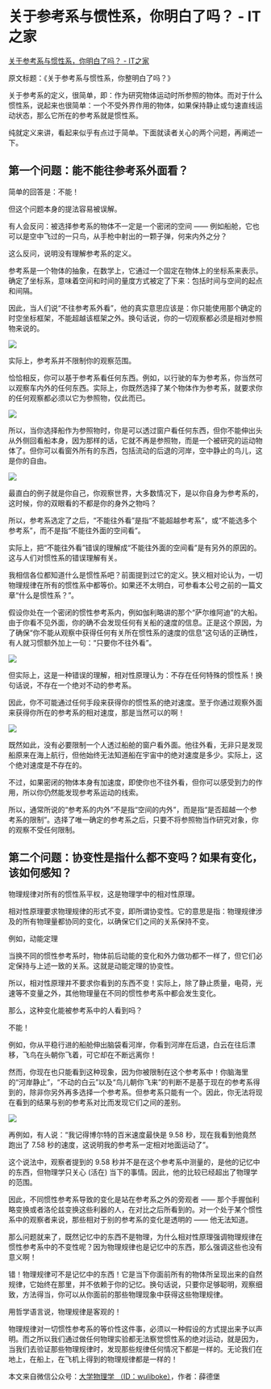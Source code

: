 # 关于参考系与惯性系，你明白了吗？ - IT之家
[关于参考系与惯性系，你明白了吗？ - IT之家](https://www.ithome.com/0/651/673.htm) 

 原文标题：《关于参考系与惯性系，你整明白了吗？》

关于参考系的定义，很简单，即：作为研究物体运动时所参照的物体。而对于什么惯性系，说起来也很简单：一个不受外界作用的物体，如果保持静止或匀速直线运动状态，那么它所在的参考系就是惯性系。

纯就定义来讲，看起来似乎有点过于简单。下面就读者关心的两个问题，再阐述一下。

**第一个问题：能不能往参考系外面看？**
---------------------

简单的回答是：不能！

但这个问题本身的提法容易被误解。

有人会反问：被选择参考系的物体不一定是一个密闭的空间 —— 例如船舱，它也可以是空中飞过的一只鸟，从手枪中射出的一颗子弹，何来内外之分？

这么反问，说明没有理解参考系的定义。

参考系是一个物体的抽象，在数学上，它通过一个固定在物体上的坐标系来表示。确定了坐标系，意味着空间和时间的量度方式被定了下来：包括时间与空间的起点和间隔。

因此，当人们说“不往参考系外看”，他的真实意思应该是：你只能使用那个确定的时空坐标框架，不能超越该框架之外。换句话说，你的一切观察都必须是相对参照物来说的。

![](http://ss1.sinaimg.cn/large/008vQoALly1h7vngy3l6dg308w050n40.gif)

实际上，参考系并不限制你的观察范围。

恰恰相反，你可以基于参考系看任何东西。例如，以行驶的车为参考系，你当然可以观察车内外的任何东西。实际上，你既然选择了某个物体作为参考系，就要求你的任何观察都必须以它为参照物，仅此而已。

![](http://ss1.sinaimg.cn/large/008vQoALly1h7vngyof69g308w0501bv.gif)

所以，当你选择船作为参照物时，你是可以透过窗户看任何东西，但你不能伸出头从外侧回看船本身，因为那样的话，它就不再是参照物，而是一个被研究的运动物体了。但你可以看窗外所有的东西，包括流动的后退的河岸，空中静止的鸟儿，这是你的自由。

![](https://img.ithome.com/newsuploadfiles/2022/11/6bfa06fe-9988-4c5e-9b55-f85d1bce8a00.png?x-bce-process=image/format,f_auto)

最直白的例子就是你自己，你观察世界，大多数情况下，是以你自身为参考系的，这时候，你的双眼看的不都是你的身外之物吗？

所以，参考系选定了之后，“不能往外看”是指“不能超越参考系”，或“不能选多个参考系”，而不是指“不能往外面的空间看”。

实际上，把“不能往外看”错误的理解成“不能往外面的空间看”是有另外的原因的。这与人们对惯性系的错误理解有关。

我相信各位都知道什么是惯性系吧？前面提到过它的定义。狭义相对论认为，一切物理规律在所有的惯性系中都等价。如果还不太明白，可参看本公号之前的一篇文章“什么是惯性系？”。

假设你处在一个密闭的惯性参考系内，例如伽利略讲的那个“萨尔维阿迪”的大船。由于你看不见外面，你的确不会发现任何有关船的速度的信息。正是这个原因，为了确保“你不能从观察中获得任何有关所在惯性系的速度的信息”这句话的正确性，有人就习惯额外加上一句：“只要你不往外看”。

![](http://ss1.sinaimg.cn/large/008vQoALly1h7vngz55rog30dc07i4qp.gif)

但实际上，这是一种错误的理解，相对性原理认为：不存在任何特殊的惯性系！换句话说，不存在一个绝对不动的参考系。

因此，你不可能通过任何手段来获得你的惯性系的绝对速度。至于你通过观察外面来获得你所在的参考系的相对速度，那是当然可以的啊！

![](http://ss1.sinaimg.cn/large/008vQoALly1h7vnh1haa0g30bu06ohdy.gif)

既然如此，没有必要限制一个人透过船舱的窗户看外面。他往外看，无非只是发现船原来在海上航行，但他始终无法知道船在宇宙中的绝对速度是多少。实际上，这个绝对速度是不存在的。

不过，如果密闭的物体本身有加速度，即使你也不往外看，但你可以感受到力的作用，所以你仍然能发现参考系运动的线索。

所以，通常所说的“参考系的内外”不是指“空间的内外”，而是指“是否超越一个参考系的限制”。选择了唯一确定的参考系之后，只要不将参照物当作研究对象，你的观察不受任何限制。

**第二个问题：协变性是指什么都不变吗？如果有变化，该如何感知？**
----------------------------------

物理规律对所有的惯性系平权，这是物理学中的相对性原理。

相对性原理要求物理规律的形式不变，即所谓协变性。它的意思是指：物理规律涉及的所有物理量都协同的变化，以确保它们之间的关系保持不变。

例如，动能定理

当换不同的惯性参考系时，物体前后动能的变化和外力做功都不一样了，但它们必定保持与上述一致的关系。这就是动能定理的协变性。

所以，相对性原理并不要求你看到的东西不变！实际上，除了静止质量，电荷，光速等不变量之外，其他物理量在不同的惯性参考系中都会发生变化。

那么，这种变化能被参考系中的人看到吗？

不能！

例如，你从平稳行进的船舱伸出脑袋看河岸，你看到河岸在后退，白云在往后漂移，飞鸟在头朝你飞着，可它却在不断远离你！

然而，你现在也只能看到这种现象，因为你被限制在这个参考系中！你脑海里的“河岸静止”，“不动的白云”以及“鸟儿朝你飞来”的判断不是基于现在的参考系得到的，除非你另外再多选择一个参考系。但参考系只能有一个。因此，你无法将现在看到的结果与别的参考系对比而发现它们之间的差别。

![](http://ss1.sinaimg.cn/large/008vQoALly1h7vnh239f7g30dc07ie81.gif)

再例如，有人说：“我记得博尔特的百米速度最快是 9.58 秒，现在我看到他竟然跑出了 7.58 秒的速度，这说明我的参考系一定相对地面运动了”。

这个说法中，观察者提到的 9.58 秒并不是在这个参考系中测量的，是他的记忆中的东西，但物理学只关心 (活在) 当下的事情。因此，他的比较已经超出了物理学的范围。

因此，不同惯性参考系导致的变化是站在参考系之外的旁观者 —— 那个手握伽利略变换或者洛伦兹变换这些利器的人，在对比之后所看到的。对一个处于某个惯性系中的观察者来说，那些相对于别的参考系的变化是透明的 —— 他无法知道。

那么问题就来了，既然记忆中的东西不是物理，为什么相对性原理强调物理规律在惯性参考系中的不变性呢？因为物理规律也是记忆中的东西，那么强调这些也没有意义啊！

错！物理规律可不是记忆中的东西！它是当下你面前所有的物体所呈现出来的自然规律，它始终在那里，并不依赖于你的记忆。换句话说，只要你足够聪明，观察细致，方法得当，你可以从你面前的那些物理现象中获得这些物理规律。

用哲学语言说，物理规律是客观的！

物理规律对一切惯性参考系的等价性这件事，必须以一种假设的方式提出来予以声明。而之所以我们通过做任何物理实验都无法察觉惯性系的绝对运动，就是因为，当我们去验证那些物理规律时，发现那些规律任何情况下都是一样的。无论我们在地上，在船上，在飞机上得到的物理规律都是一样的！

本文来自微信公众号：[大学物理学 （ID：wuliboke）](https://mp.weixin.qq.com/s/R6BMf8puPoEIxbBiS-yOyA)，作者：薛德堡